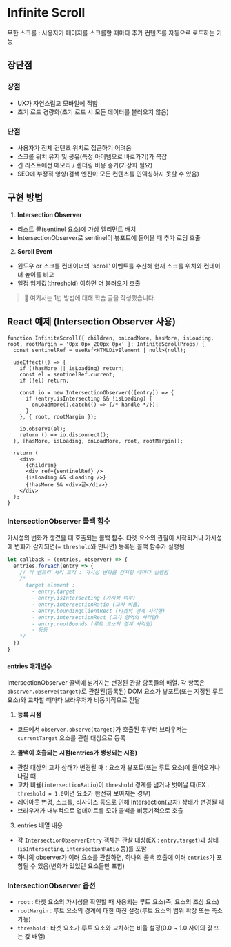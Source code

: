 # Infinite Scroll
무한 스크롤 : 사용자가 페이지를 스크롤할 때마다 추가 컨텐츠를 자동으로 로드하는 기능

## 장단점

### 장점
- UX가 자연스럽고 모바일에 적합
- 초기 로드 경량화(초기 로드 시 모든 데이터를 불러오지 않음)

### 단점
- 사용자가 전체 컨텐츠 위치로 접근하기 어려움
- 스크롤 위치 유지 및 공유(특정 아이템으로 바로가기)가 복잡
- 긴 리스트에선 메모리 / 렌더링 비용 증가(가상화 필요)
- SEO에 부정적 영향(검색 엔진이 모든 컨텐츠를 인덱싱하지 못할 수 있음)

## 구현 방법
1. **Intersection Observer**
  - 리스트 끝(sentinel 요소)에 가상 엘리먼트 배치
  - IntersectionObserver로 sentinel이 뷰포트에 들어올 때 추가 로딩 호출
2. **Scroll Event**
  - 윈도우 or 스크롤 컨테이너의 'scroll' 이벤트를 수신해 현재 스크롤 위치와 컨테이너 높이를 비교
  - 일정 임계값(threshold) 이하면 더 불러오기 호출

> 🥕 여기서는 1번 방법에 대해 학습 글을 작성했습니다.

## React 예제 (Intersection Observer 사용)
```tsx
function InfiniteScroll({ children, onLoadMore, hasMore, isLoading, root, rootMargin = '0px 0px 200px 0px' }: InfiniteScrollProps) {
  const sentinelRef = useRef<HTMLDivElement | null>(null);

  useEffect(() => {
    if (!hasMore || isLoading) return;
    const el = sentinelRef.current;
    if (!el) return;

    const io = new IntersectionObserver(([entry]) => {
      if (entry.isIntersecting && !isLoading) {
        onLoadMore().catch(() => {/* handle */});
      }
    }, { root, rootMargin });

    io.observe(el);
    return () => io.disconnect();
  }, [hasMore, isLoading, onLoadMore, root, rootMargin]);

  return (
    <div>
      {children}
      <div ref={sentinelRef} />
      {isLoading && <Loading />}
      {!hasMore && <div>끝</div>}
    </div>
  );
}
```

### IntersectionObserver 콜백 함수
가시성의 변화가 생겼을 때 호출되는 콜백 함수. 타겟 요소의 관찰이 시작되거나 가시성에 변화가 감지되면(= `threshold`와 만나면) 등록된 콜백 함수가 실행됨
```ts
let callback = (entries, observer) => {
  entries.forEach(entry => {
    // 각 엔트리 처리 로직 : 가시성 변화를 감지할 때마다 실행됨
    /*
      target element :
        - entry.target
        - entry.isIntersecting (가시성 여부)
        - entry.intersectionRatio (교차 비율)
        - entry.boundingClientRect (타겟의 경계 사각형)
        - entry.intersectionRect (교차 영역의 사각형)
        - entry.rootBounds (루트 요소의 경계 사각형)
        - 등등
    */
  })
}
```

#### entries 매개변수
IntersectionObserver 콜백에 넘겨지는 변경된 관찰 항목들의 배열. 각 항목은 `observer.observe(target)`로 관찰된(등록된) DOM 요소가 뷰포트(또는 지정된 루트 요소)와 교차할 때마다 브라우저가 비동기적으로 전달
1. **등록 시점**
  - 코드에서 `observer.observe(target)`가 호출된 후부터 브라우저는 `currentTarget` 요소를 관찰 대상으로 등록
2. **콜백이 호출되는 시점(entries가 생성되는 시점)**
  - 관찰 대상의 교차 상태가 변경될 때 : 요소가 뷰포트(또는 루트 요소)에 들어오거나 나갈 때
  - 교차 비율(`intersectionRatio`)이 `threshold` 경계를 넘거나 벗어날 때(EX : `threshold = 1.0`이면 요소가 완전히 보여지는 경우)
  - 레이아웃 변경, 스크롤, 리사이즈 등으로 인해 Intersection(교차) 상태가 변경될 때
  - 브라우저가 내부적으로 업데이트를 모아 콜백을 비동기적으로 호출
3. entries 배열 내용
  - 각 `IntersectionObserverEntry` 객체는 관찰 대상(EX : `entry.target`)과 상태(`isIntersecting`, `intersectionRatio` 등)를 포함
  - 하나의 observer가 여러 요소를 관찰하면, 하나의 콜백 호출에 여러 `entries`가 포함될 수 있음(변화가 있었던 요소들만 포함) 

### IntersectionObserver 옵션
- `root` : 타겟 요소의 가시성을 확인할 때 사용되는 루트 요소(즉, 요소의 조상 요소)
- `rootMargin` : 루트 요소의 경계에 대한 마진 설정(루트 요소의 범위 확장 또는 축소 가능)
- `threshold` : 타겟 요소가 루트 요소와 교차하는 비율 설정(0.0 ~ 1.0 사이의 값 또는 값 배열)
